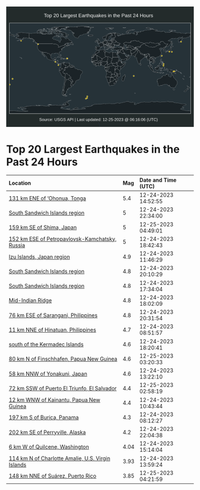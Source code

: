 ![Map](./map.png)

# Top 20 Largest Earthquakes in the Past 24 Hours

| Location | Mag | Date and Time (UTC) |
|:---|:---|:---|
| [131 km ENE of ‘Ohonua, Tonga](https://earthquake.usgs.gov/earthquakes/eventpage/us7000ll9h) | 5.4 | 12-24-2023 14:52:55 |
| [South Sandwich Islands region](https://earthquake.usgs.gov/earthquakes/eventpage/us7000llax) | 5 | 12-24-2023 22:34:00 |
| [159 km SE of Shima, Japan](https://earthquake.usgs.gov/earthquakes/eventpage/us7000llbp) | 5 | 12-25-2023 04:49:01 |
| [152 km ESE of Petropavlovsk-Kamchatsky, Russia](https://earthquake.usgs.gov/earthquakes/eventpage/us7000lla8) | 5 | 12-24-2023 18:42:43 |
| [Izu Islands, Japan region](https://earthquake.usgs.gov/earthquakes/eventpage/us7000ll8d) | 4.9 | 12-24-2023 11:46:29 |
| [South Sandwich Islands region](https://earthquake.usgs.gov/earthquakes/eventpage/us7000llad) | 4.8 | 12-24-2023 20:10:29 |
| [South Sandwich Islands region](https://earthquake.usgs.gov/earthquakes/eventpage/us7000ll9x) | 4.8 | 12-24-2023 17:34:04 |
| [Mid-Indian Ridge](https://earthquake.usgs.gov/earthquakes/eventpage/us7000lla1) | 4.8 | 12-24-2023 18:02:09 |
| [76 km ESE of Sarangani, Philippines](https://earthquake.usgs.gov/earthquakes/eventpage/us7000llag) | 4.8 | 12-24-2023 20:31:54 |
| [11 km NNE of Hinatuan, Philippines](https://earthquake.usgs.gov/earthquakes/eventpage/us7000ll7t) | 4.7 | 12-24-2023 08:51:57 |
| [south of the Kermadec Islands](https://earthquake.usgs.gov/earthquakes/eventpage/us7000lla2) | 4.6 | 12-24-2023 18:20:41 |
| [80 km N of Finschhafen, Papua New Guinea](https://earthquake.usgs.gov/earthquakes/eventpage/us7000llbg) | 4.6 | 12-25-2023 03:20:33 |
| [58 km NNW of Yonakuni, Japan](https://earthquake.usgs.gov/earthquakes/eventpage/us7000ll8w) | 4.6 | 12-24-2023 13:22:10 |
| [72 km SSW of Puerto El Triunfo, El Salvador](https://earthquake.usgs.gov/earthquakes/eventpage/us7000llbe) | 4.4 | 12-25-2023 02:58:19 |
| [12 km WNW of Kainantu, Papua New Guinea](https://earthquake.usgs.gov/earthquakes/eventpage/us7000ll86) | 4.4 | 12-24-2023 10:43:44 |
| [197 km S of Burica, Panama](https://earthquake.usgs.gov/earthquakes/eventpage/us7000ll7i) | 4.3 | 12-24-2023 08:12:27 |
| [202 km SE of Perryville, Alaska](https://earthquake.usgs.gov/earthquakes/eventpage/ak023ggfipr4) | 4.2 | 12-24-2023 22:04:38 |
| [6 km W of Quilcene, Washington](https://earthquake.usgs.gov/earthquakes/eventpage/uw61977871) | 4.04 | 12-24-2023 15:14:04 |
| [114 km N of Charlotte Amalie, U.S. Virgin Islands](https://earthquake.usgs.gov/earthquakes/eventpage/pr2023358001) | 3.93 | 12-24-2023 13:59:24 |
| [148 km NNE of Suárez, Puerto Rico](https://earthquake.usgs.gov/earthquakes/eventpage/pr2023359000) | 3.85 | 12-25-2023 04:21:59 |
